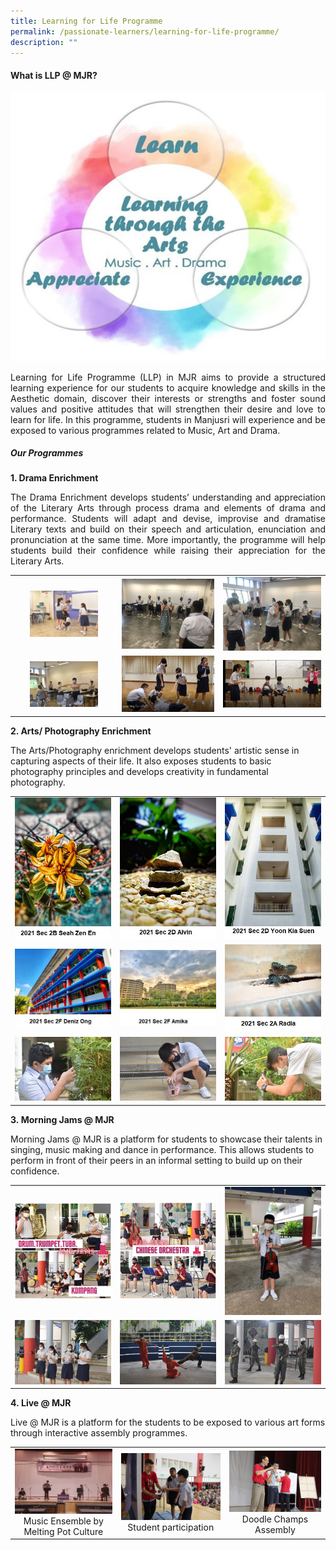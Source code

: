 ```yaml
---
title: Learning for Life Programme
permalink: /passionate-learners/learning-for-life-programme/
description: ""
---
```

#### What is LLP @ MJR?


![](/images/Passionate%20Learners/Learning%20for%20Life%20Programme/LLP%20Framework.jpg)

<p style="text-align: justify;">Learning for Life Programme (LLP) in MJR aims to provide a structured learning experience for our students to acquire knowledge and skills in the Aesthetic domain, discover their interests or strengths and foster sound values and positive attitudes that will strengthen their desire and love to learn for life. In this programme, students in Manjusri will experience and be exposed to various programmes related to Music, Art and Drama.</p>


##### Our Programmes


**1\. Drama Enrichment**

<p style="text-align: justify;">The Drama Enrichment develops students’ understanding and appreciation of the Literary Arts through process drama and elements of drama and performance. Students will adapt and devise, improvise and dramatise Literary texts and build on their speech and articulation, enunciation and pronunciation at the same time. More importantly, the programme will help students build their confidence while raising their appreciation for the Literary Arts.</p>


|   |   |   |
|:----:|:---:|:-----:|
| <img src="/images/Passionate%20Learners/Learning%20for%20Life%20Programme/Drama1.jpg" style="width:70%"> |   ![](/images/Passionate%20Learners/Learning%20for%20Life%20Programme/Drama2.jpg)   | ![](/images/Passionate%20Learners/Learning%20for%20Life%20Programme/Drama3.jpg)  |
| <img src="/images/Passionate%20Learners/Learning%20for%20Life%20Programme/Drama4.jpg" style="width:70%">  | ![](/images/Passionate%20Learners/Learning%20for%20Life%20Programme/Drama5.jpg)  |  ![](/images/Passionate%20Learners/Learning%20for%20Life%20Programme/Drama6.jpg) |


**2\. Arts/ Photography Enrichment**


The Arts/Photography enrichment develops students' artistic sense in capturing aspects of their life. It also exposes students to basic photography principles and develops creativity in fundamental photography.


|   |   |   |
|:----:|:---:|:---:|
|  ![](/images/Passionate%20Learners/Learning%20for%20Life%20Programme/Photo%201.jpg) |  ![](/images/Passionate%20Learners/Learning%20for%20Life%20Programme/Photo%202.jpg) |  ![](/images/Passionate%20Learners/Learning%20for%20Life%20Programme/Photo%203.jpg) |
| ![](/images/Passionate%20Learners/Learning%20for%20Life%20Programme/Photo%204.jpg)  |![](/images/Passionate%20Learners/Learning%20for%20Life%20Programme/Photo%205.jpg)  |  ![](/images/Passionate%20Learners/Learning%20for%20Life%20Programme/Photo%206.jpg) |
| ![](/images/Passionate%20Learners/Learning%20for%20Life%20Programme/Art1.jpg)  | ![](/images/Passionate%20Learners/Learning%20for%20Life%20Programme/Art2.jpg)  | ![](/images/Passionate%20Learners/Learning%20for%20Life%20Programme/Art3.jpg)  |


**3\. Morning Jams @ MJR**


Morning Jams @ MJR is a platform for students to showcase their talents in singing, music making and dance in performance. This allows students to perform in front of their peers in an informal setting to build up on their confidence.


|   |   |   |
|:----:|:---:|:-----:|
|  ![](/images/Passionate%20Learners/Learning%20for%20Life%20Programme/JAMS%201.jpg) | ![](/images/Passionate%20Learners/Learning%20for%20Life%20Programme/JAMS%202.jpg)  |  ![](/images/Passionate%20Learners/Learning%20for%20Life%20Programme/Violin.jpg) |
|   ![](/images/Passionate%20Learners/Learning%20for%20Life%20Programme/Clapper.jpg)   | ![](/images/Passionate%20Learners/Learning%20for%20Life%20Programme/Wushu.jpg)  | ![](/images/Passionate%20Learners/Learning%20for%20Life%20Programme/Precision%20Drill.jpg)  |


**4\. Live @ MJR**

Live @ MJR is a platform for the students to be exposed to various art forms through interactive assembly programmes.

|   |   |   |
|:------:|:---:|:----:|
|  ![](/images/Passionate%20Learners/Learning%20for%20Life%20Programme/Music%20Ensemble%20by%20Melting%20Pot%20Culture.jpg) Music Ensemble by Melting Pot Culture  |  ![](/images/Passionate%20Learners/Learning%20for%20Life%20Programme/Students%20participation.jpg)   Student participation   | ![](/images/Passionate%20Learners/Learning%20for%20Life%20Programme/Doodle%20Champs%20Programme.jpg)  Doodle Champs Assembly   |
